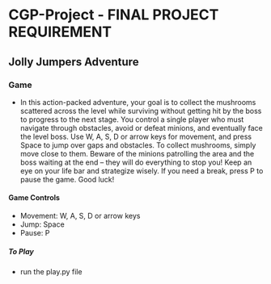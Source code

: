 # CGP-Project - FINAL PROJECT REQUIREMENT
## Jolly Jumpers Adventure ##

### Game ###
- In this action-packed adventure, your goal is to collect the mushrooms scattered across the level while surviving without getting hit by the boss to progress to the next stage. You control a single player who must navigate through obstacles, avoid or defeat minions, and eventually face the level boss. Use W, A, S, D or arrow keys for movement, and press Space to jump over gaps and obstacles. To collect mushrooms, simply move close to them. Beware of the minions patrolling the area and the boss waiting at the end – they will do everything to stop you! Keep an eye on your life bar and strategize wisely. If you need a break, press P to pause the game. Good luck!

#### Game Controls ####
 - Movement: W, A, S, D or arrow keys 
 - Jump: Space
 - Pause: P

 ##### To Play #####
- run the play.py file